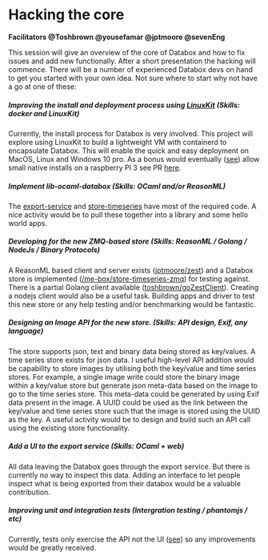# Hacking the core


**Facilitators @Toshbrown @yousefamar @jptmoore @sevenEng** 

This session will give an overview of the core of Databox and how to fix issues and add new functionally. 
After a short presentation the hacking will commence. There will be a number of experienced Databox devs on hand to get you started with your own idea. Not sure where to start why not have a go at one of these: 
 
##### Improving the install and deployment process using [LinuxKit](https://github.com/linuxkit/linuxkit) (Skills: docker and LinuxKit) 
 
Currently, the install process for Databox is very involved. This project will explore using LinuxKit to build a lightweight VM with containerd to encapsulate Databox. This will enable the quick and easy deployment on MacOS, Linux and Windows 10 pro. As a bonus would eventually ([see](https://github.com/me-box/databox/issues/56)) allow small native installs on a raspberry PI 3 see PR [here](https://github.com/linuxkit/linuxkit/pull/2612).

##### Implement lib-ocaml-databox (Skills: OCaml and/or ReasonML)

The [export-service](https://github.com/me-box/core-export-service) and [store-timeseries](https://github.com/me-box/store-timeseries) have most of the required code. A nice activity would be to pull these together into a library and some hello world apps. 
 
##### Developing for the new ZMQ-based store  (Skills: ReasonML / Golang / NodeJs / Binary Protocols)
   
A ReasonML based client and server exists ([jptmoore/zest](https://jptmoore.github.io/zest/)) and a Databox store is implemented ([/me-box/store-timeseries-zmq](https://github.com/me-box/store-timeseries-zmq)) for testing against. There is a partial Golang client available ([toshbrown/goZestClient](https://github.com/Toshbrown/goZestClient)). Creating a nodejs client would also be a useful task. Building apps and driver to test this new store or any help testing and/or benchmarking would be fantastic.
 

##### Designing an Image API for the new store. (Skills: API design, Exif, any language)
 
The store supports json, text and binary data being stored as key/values. A time series store exists for json data. I useful high-level API addition would be capability to store images by utilising both the key/value and time series stores. For example, a single image write could store the binary image within a key/value store but generate json meta-data based on the image to go to the time series store. This meta-data could be generated by using Exif data present in the image. A UUID could be used as the link between the key/value and time series store such that the image is stored using the UUID as the key. A useful activity would be to design and build such an API call using the existing store functionality.
    

##### Add a UI to the export service (Skills: OCaml + web)

All data leaving the Databox goes through the export service. But there is currently no way to inspect this data. Adding an interface to let people inspect what is being exported from their databox would be a valuable contribution.
  
 
##### Improving unit and integration tests (Intergration testing / phantomjs / etc)

Currently, tests only exercise the API not the UI ([see](https://github.com/me-box/databox/blob/master/TESTING.md)) so any improvements would be greatly received.
